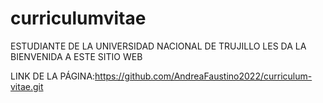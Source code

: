 # curriculumvitae

ESTUDIANTE DE LA UNIVERSIDAD NACIONAL DE TRUJILLO LES DA LA BIENVENIDA A ESTE SITIO WEB

LINK DE LA PÁGINA:https://github.com/AndreaFaustino2022/curriculum-vitae.git

